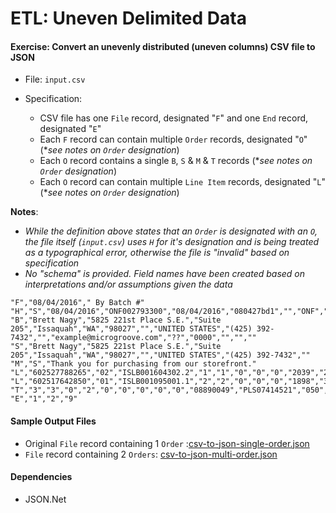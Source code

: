 # ETL: Uneven Delimited Data

#### Exercise: Convert an unevenly distributed (uneven columns) CSV file to JSON

- File: `input.csv`
- Specification:

   - CSV file has one `File` record, designated "`F`" and one `End` record, designated "`E`"
   - Each `F` record can contain multiple `Order` records, designated "`O`" (*_see notes on `Order` designation_)
   - Each `O` record contains a single `B`, `S` & `M` & `T` records (*_see notes on `Order` designation_)
   - Each `O` record can contain multiple `Line Item` records, designated "`L`" (*_see notes on `Order` designation_)
   

**Notes**: 

- _While the definition above states that an `Order` is designated with an `O`, the file itself (`input.csv`) uses `H` for it's designation and is being treated as a typographical error, otherwise the file is "invalid" based on specification_
- _No "schema" is provided. Field names have been created based on interpretations and/or assumptions given the data_

````
"F","08/04/2016"," By Batch #"
"H","S","08/04/2016","ONF002793300","08/04/2016","080427bd1","","ONF",""
"B","Brett Nagy","5825 221st Place S.E.","Suite 205","Issaquah","WA","98027","","UNITED STATES","(425) 392-7432","","example@microgroove.com","??","0000","","",""
"S","Brett Nagy","5825 221st Place S.E.","Suite 205","Issaquah","WA","98027","","UNITED STATES","(425) 392-7432",""
"M","S","Thank you for purchasing from our storefront."
"L","602527788265","02","ISLB001604302.2","1","1","0","0","0","2039","2039","602527788265","15955753","0","0"
"L","602517642850","01","ISLB001095001.1","2","2","0","0","0","1898","3796","602517642850","13486891","0","0"
"T","3","3","0","2","0","0","0","0","0","08890049","PLS07414521","050","124545454545454545454","0","08/04/2016","","","5835","0","0","1385","7220"
"E","1","2","9"
````

#### Sample Output Files

- Original `File` record containing 1 `Order` :[csv-to-json-single-order.json](https://github.com/EdSF/etl-csv/blob/master/DelimitedFileParsing/SampleOutput/csv-to-json-single-order.json)
- `File` record containing 2 `Orders`: [csv-to-json-multi-order.json](https://github.com/EdSF/etl-csv/blob/master/DelimitedFileParsing/SampleOutput/csv-to-json-multi-order.json)

#### Dependencies

- JSON.Net
